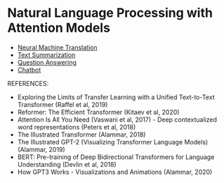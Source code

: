 # Natural Language Processing with Attention Models

* [Neural Machine Translation](https://github.com/msankar/natural_language_processing/tree/main/nlp_with_attention_models/week1-neural_machine_translation)
* [Text Summarization](https://github.com/msankar/natural_language_processing/tree/main/nlp_with_attention_models/week2-text_summarization)
* [Question Answering](https://github.com/msankar/natural_language_processing/tree/main/nlp_with_attention_models/week3-question_answering)
* [Chatbot](https://github.com/msankar/natural_language_processing/tree/main/nlp_with_attention_models/week4-chatbot)


REFERENCES:

- Exploring the Limits of Transfer Learning with a Unified Text-to-Text Transformer (Raffel et al, 2019)
- Reformer: The Efficient Transformer (Kitaev et al, 2020)
- Attention Is All You Need (Vaswani et al, 2017)
-​ Deep contextualized word representations (Peters et al, 2018)
- The Illustrated Transformer (Alammar, 2018)
- The Illustrated GPT-2 (Visualizing Transformer Language Models) (Alammar, 2019)
- BERT: Pre-training of Deep Bidirectional Transformers for Language Understanding (Devlin et al, 2018)
- How GPT3 Works - Visualizations and Animations (Alammar, 2020)
